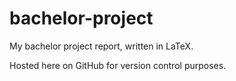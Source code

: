 bachelor-project
================

My bachelor project report, written in LaTeX.

Hosted here on GitHub for version control purposes.
